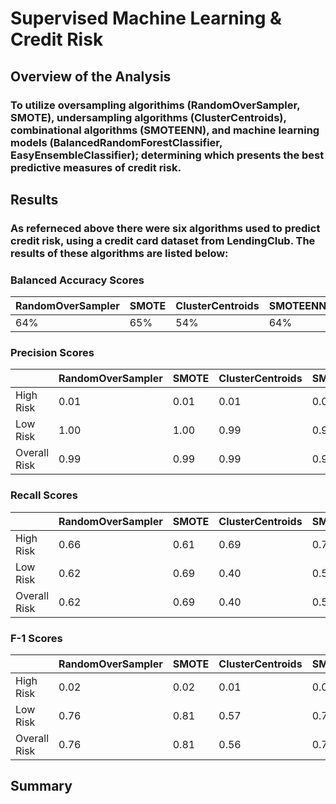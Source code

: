 # Supervised Machine Learning & Credit Risk

## Overview of the Analysis

### To utilize oversampling algorithims (RandomOverSampler, SMOTE), undersampling algorithms (ClusterCentroids), combinational algorithms (SMOTEENN), and machine learning models (BalancedRandomForestClassifier, EasyEnsembleClassifier); determining which presents the best predictive measures of credit risk. 

## Results

### As referneced above there were six algorithms used to predict credit risk, using a credit card dataset from LendingClub. The results of these algorithms are listed below:

### Balanced Accuracy Scores

| RandomOverSampler | SMOTE            | ClusterCentroids | SMOTEENN | BalancedRandomForestClassifier | EasyEnsembleClassifier |
| ----------------- | ---------------- | ---------------- | -------- | ------------------------------ | ---------------------- |
| 64%               | 65%              | 54%              | 64%      | 79%                            |  93%                   |

### Precision Scores

|               | RandomOverSampler | SMOTE            | ClusterCentroids | SMOTEENN | BalancedRandomForestClassifier | EasyEnsembleClassifier |
| ------------- | ----------------- | ---------------- | ---------------- | -------- | ------------------------------ | ---------------------- |
| High Risk     | 0.01              | 0.01             | 0.01             | 0.01     | 0.03                           | 0.09                   |
| Low Risk      | 1.00              | 1.00             | 0.99             | 0.99     | 1.00                           | 1.00                   |
| Overall Risk  | 0.99              | 0.99             | 0.99             | 0.99     | 0.99                           | 0.99                   |

### Recall Scores

|               | RandomOverSampler | SMOTE            | ClusterCentroids | SMOTEENN | BalancedRandomForestClassifier | EasyEnsembleClassifier |
| ------------- | ----------------- | ---------------- | ---------------- | -------- | ------------------------------ | ---------------------- |
| High Risk     | 0.66              | 0.61             | 0.69             | 0.72     | 0.70                           | 0.92                   |
| Low Risk      | 0.62              | 0.69             | 0.40             | 0.57     | 0.87                           | 0.94                   |
| Overall Risk  | 0.62              | 0.69             | 0.40             | 0.57     | 0.87                           | 0.94                   |

### F-1 Scores


|               | RandomOverSampler | SMOTE            | ClusterCentroids | SMOTEENN | BalancedRandomForestClassifier | EasyEnsembleClassifier |
| ------------- | ----------------- | ---------------- | ---------------- | -------- | ------------------------------ | ---------------------- |
| High Risk     | 0.02              | 0.02             | 0.01             | 0.02     | 0.06                           | 0.16                   |
| Low Risk      | 0.76              | 0.81             | 0.57             | 0.72     | 0.93                           | 0.97                   |
| Overall Risk  | 0.76              | 0.81             | 0.56             | 0.72     | 0.93                           | 0.97                   |

## Summary
